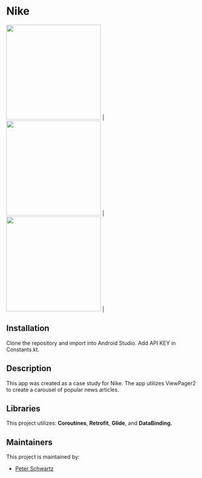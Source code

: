 # Nike
<img src = "https://github.com/PistolPete21/Nike/blob/master/app/src/main/res/demo/Screenshot_1617144615.png" width="250"> |
<img src = "https://github.com/PistolPete21/Nike/blob/master/app/src/main/res/demo/Screenshot_1617148259.png" width="250"> |
<img src = "https://github.com/PistolPete21/Nike/blob/master/app/src/main/res/demo/Screenshot_1617144622.png" width="250"> |

## Installation
Clone the repository and import into Android Studio. Add API KEY in Constants.kt.

## Description
This app was created as a case study for Nike. The app utilizes ViewPager2 to create a carousel of popular news articles.

## Libraries
This project utilizes: **Coroutines**, **Retrofit**, **Glide**, and **DataBinding.**

## Maintainers
This project is maintained by:
* [Peter Schwartz](https://github.com/PistolPete21)
